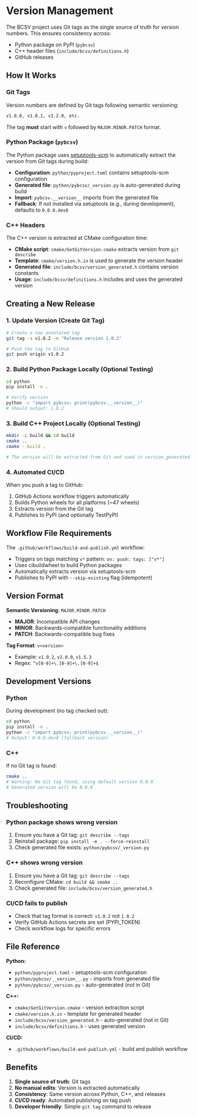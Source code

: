 # Version Management

The BCSV project uses Git tags as the single source of truth for version numbers. This ensures consistency across:
- Python package on PyPI (`pybcsv`)
- C++ header files (`include/bcsv/definitions.h`)
- GitHub releases

## How It Works

### Git Tags
Version numbers are defined by Git tags following semantic versioning:
```bash
v1.0.0, v1.0.1, v1.2.0, etc.
```

The tag **must** start with `v` followed by `MAJOR.MINOR.PATCH` format.

### Python Package (`pybcsv`)
The Python package uses [setuptools-scm](https://github.com/pypa/setuptools-scm) to automatically extract the version from Git tags during build:

- **Configuration**: `python/pyproject.toml` contains setuptools-scm configuration
- **Generated file**: `python/pybcsv/_version.py` is auto-generated during build
- **Import**: `pybcsv.__version__` imports from the generated file
- **Fallback**: If not installed via setuptools (e.g., during development), defaults to `0.0.0.dev0`

### C++ Headers
The C++ version is extracted at CMake configuration time:

- **CMake script**: `cmake/GetGitVersion.cmake` extracts version from `git describe`
- **Template**: `cmake/version.h.in` is used to generate the version header
- **Generated file**: `include/bcsv/version_generated.h` contains version constants
- **Usage**: `include/bcsv/definitions.h` includes and uses the generated version

## Creating a New Release

### 1. Update Version (Create Git Tag)
```bash
# Create a new annotated tag
git tag -a v1.0.2 -m "Release version 1.0.2"

# Push the tag to GitHub
git push origin v1.0.2
```

### 2. Build Python Package Locally (Optional Testing)
```bash
cd python
pip install -e .

# Verify version
python -c "import pybcsv; print(pybcsv.__version__)"
# Should output: 1.0.2
```

### 3. Build C++ Project Locally (Optional Testing)
```bash
mkdir -p build && cd build
cmake ..
cmake --build .

# The version will be extracted from Git and used in version_generated.h
```

### 4. Automated CI/CD
When you push a tag to GitHub:
1. GitHub Actions workflow triggers automatically
2. Builds Python wheels for all platforms (~47 wheels)
3. Extracts version from the Git tag
4. Publishes to PyPI (and optionally TestPyPI)

## Workflow File Requirements

The `.github/workflows/build-and-publish.yml` workflow:
- Triggers on tags matching `v*` pattern: `on: push: tags: ["v*"]`
- Uses cibuildwheel to build Python packages
- Automatically extracts version via setuptools-scm
- Publishes to PyPI with `--skip-existing` flag (idempotent)

## Version Format

**Semantic Versioning**: `MAJOR.MINOR.PATCH`
- **MAJOR**: Incompatible API changes
- **MINOR**: Backwards-compatible functionality additions
- **PATCH**: Backwards-compatible bug fixes

**Tag Format**: `v<version>`
- Example: `v1.0.2`, `v2.0.0`, `v1.5.3`
- Regex: `^v[0-9]+\.[0-9]+\.[0-9]+$`

## Development Versions

### Python
During development (no tag checked out):
```bash
cd python
pip install -e .
python -c "import pybcsv; print(pybcsv.__version__)"
# Output: 0.0.0.dev0 (fallback version)
```

### C++
If no Git tag is found:
```bash
cmake ..
# Warning: No Git tag found, using default version 0.0.0
# Generated version will be 0.0.0
```

## Troubleshooting

### Python package shows wrong version
1. Ensure you have a Git tag: `git describe --tags`
2. Reinstall package: `pip install -e . --force-reinstall`
3. Check generated file exists: `python/pybcsv/_version.py`

### C++ shows wrong version
1. Ensure you have a Git tag: `git describe --tags`
2. Reconfigure CMake: `cd build && cmake ..`
3. Check generated file: `include/bcsv/version_generated.h`

### CI/CD fails to publish
- Check that tag format is correct: `v1.0.2` not `1.0.2`
- Verify GitHub Actions secrets are set (PYPI_TOKEN)
- Check workflow logs for specific errors

## File Reference

**Python:**
- `python/pyproject.toml` - setuptools-scm configuration
- `python/pybcsv/__version__.py` - imports from generated file
- `python/pybcsv/_version.py` - auto-generated (not in Git)

**C++:**
- `cmake/GetGitVersion.cmake` - version extraction script
- `cmake/version.h.in` - template for generated header
- `include/bcsv/version_generated.h` - auto-generated (not in Git)
- `include/bcsv/definitions.h` - uses generated version

**CI/CD:**
- `.github/workflows/build-and-publish.yml` - build and publish workflow

## Benefits

1. **Single source of truth**: Git tags
2. **No manual edits**: Version is extracted automatically
3. **Consistency**: Same version across Python, C++, and releases
4. **CI/CD ready**: Automated publishing on tag push
5. **Developer friendly**: Simple `git tag` command to release
